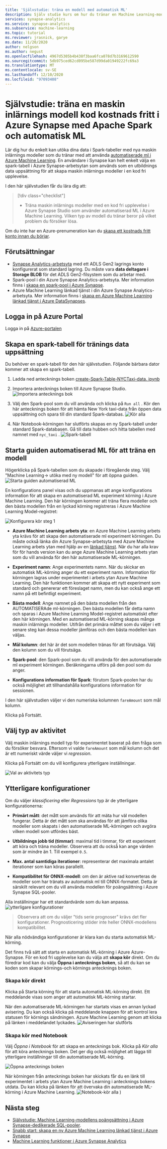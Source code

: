 ```yaml
---
title: 'Självstudie: träna en modell med automatisk ML'
description: Själv studie kurs om hur du tränar en Machine Learning-modell utan kod i Azure Synapse med hjälp av Apache Spark och automatisk ML.
services: synapse-analytics
ms.service: synapse-analytics
ms.subservice: machine-learning
ms.topic: tutorial
ms.reviewer: jrasnick, garye
ms.date: 11/20/2020
author: nelgson
ms.author: negust
ms.openlocfilehash: 4967d5305b4b438f3baa6fca078d7b3169612590
ms.sourcegitcommit: 5db975ced62cd095be587d99da01949222fc69a3
ms.translationtype: MT
ms.contentlocale: sv-SE
ms.lasthandoff: 12/10/2020
ms.locfileid: "97093408"
---
```

# <a name="tutorial-train-a-machine-learning-model-code-free-in-azure-synapse-with-apache-spark-and-automated-ml"></a>Självstudie: träna en maskin inlärnings modell kod kostnads fritt i Azure Synapse med Apache Spark och automatisk ML

Lär dig hur du enkelt kan utöka dina data i Spark-tabeller med nya maskin inlärnings modeller som du tränar med att använda [automatiserade ml i Azure Machine Learning](https://docs.microsoft.com/azure/machine-learning/concept-automated-ml).  En användare i Synapse kan helt enkelt välja en spark-tabell i Azure Synapse-arbetsytan som används som en utbildnings data uppsättning för att skapa maskin inlärnings modeller i en kod fri upplevelse.

I den här självstudien får du lära dig att:

> [!div class="checklist"]
> - Träna maskin inlärnings modeller med en kod fri upplevelse i Azure Synapse Studio som använder automatiserad ML i Azure Machine Learning. Vilken typ av modell du tränar beror på vilket problem du försöker lösa.

Om du inte har en Azure-prenumeration kan du [skapa ett kostnads fritt konto innan du börjar](https://azure.microsoft.com/free/).

## <a name="prerequisites"></a>Förutsättningar

- [Synapse Analytics-arbetsyta](../get-started-create-workspace.md) med ett ADLS Gen2 lagrings konto konfigurerat som standard lagring. Du måste vara **data deltagare i Storage BLOB** för det ADLS Gen2-filsystem som du arbetar med.
- Spark-pool i din Azure Synapse Analytics-arbetsyta. Mer information finns i [skapa en spark-pool i Azure Synapse](../quickstart-create-sql-pool-studio.md).
- Azure Machine Learning länkad tjänst i din Azure Synapse Analytics-arbetsyta. Mer information finns i [skapa en Azure Machine Learning länkad tjänst i Azure DataSynapses](quickstart-integrate-azure-machine-learning.md).

## <a name="sign-in-to-the-azure-portal"></a>Logga in på Azure Portal

Logga in på [Azure-portalen](https://portal.azure.com/)

## <a name="create-a-spark-table-for-training-dataset"></a>Skapa en spark-tabell för tränings data uppsättning

Du behöver en spark-tabell för den här självstudien. Följande bärbara dator kommer att skapa en spark-tabell.

1. Ladda ned antecknings boken [create-Spark-Table-NYCTaxi-data. ipynb](https://go.microsoft.com/fwlink/?linkid=2149229)

1. Importera antecknings boken till Azure Synapse Studio.
![Importera antecknings bok](media/tutorial-automl-wizard/tutorial-automl-wizard-00a.png)

1. Välj den Spark-pool som du vill använda och klicka på `Run all` . Kör den här antecknings boken för att hämta New York taxi-data från öppen data uppsättning och spara till din standard Spark-databas.
![Kör alla](media/tutorial-automl-wizard/tutorial-automl-wizard-00b.png)

1. När Notebook-körningen har slutförts skapas en ny Spark-tabell under standard Spark-databasen. Gå till data hubben och hitta tabellen med namnet med `nyc_taxi` .
![Spark-tabell](media/tutorial-automl-wizard/tutorial-automl-wizard-00c.png)

## <a name="launch-automated-ml-wizard-to-train-a-model"></a>Starta guiden automatiserad ML för att träna en modell

Högerklicka på Spark-tabellen som du skapade i föregående steg. Välj "Machine Learning-> utöka med ny modell" för att öppna guiden.
![Starta guiden automatiserad ML](media/tutorial-automl-wizard/tutorial-automl-wizard-00d.png)

En konfigurations panel visas och du uppmanas att ange konfigurations information för att skapa en automatiserad ML experiment körning i Azure Machine Learning. Den här körningen kommer att träna flera modeller och den bästa modellen från en lyckad körning registreras i Azure Machine Learning Model-registret:

![Konfigurera kör steg 1](media/tutorial-automl-wizard/tutorial-automl-wizard-configure-run-00a.png)

- **Azure Machine Learning arbets yta**: en Azure Machine Learning arbets yta krävs för att skapa den automatiserade ml experiment körningen. Du måste också länka din Azure Synapse-arbetsyta med Azure Machine Learning arbets ytan med hjälp av en [länkad tjänst](quickstart-integrate-azure-machine-learning.md). När du har alla krav för för hands version kan du ange Azure Machine Learning arbets ytan som du vill använda för den här automatiserade ML-körningen.

- **Experiment namn**: Ange experimentets namn. När du skickar en automatisk ML-körning anger du ett experiment namn. Information för körningen lagras under experimentet i arbets ytan Azure Machine Learning. Den här funktionen kommer att skapa ett nytt experiment som standard och genererar ett föreslaget namn, men du kan också ange ett namn på ett befintligt experiment.

- **Bästa modell**: Ange namnet på den bästa modellen från den AUTOMATISERAde ml-körningen. Den bästa modellen får detta namn och sparas i Azure Machine Learning Model-registret automatiskt efter den här körningen. Med en automatiserad ML-körning skapas många maskin inlärnings modeller. Utifrån det primära måttet som du väljer i ett senare steg kan dessa modeller jämföras och den bästa modellen kan väljas.

- **Mål kolumn**: det här är det som modellen tränas för att förutsäga. Välj den kolumn som du vill förutsäga.

- **Spark-pool**: den Spark-pool som du vill använda för den automatiserade ml experiment körningen. Beräkningarna utförs på den pool som du anger.

- **Konfigurations information för Spark**: förutom Spark-poolen har du också möjlighet att tillhandahålla konfigurations information för sessionen.

I den här självstudien väljer vi den numeriska kolumnen `fareAmount` som mål kolumn.

Klicka på Fortsätt.

## <a name="choose-task-type"></a>Välj typ av aktivitet

Välj maskin inlärnings modell typ för experimentet baserat på den fråga som du försöker besvara. Eftersom vi valde `fareAmount` som mål kolumn och det är ett numeriskt värde väljer vi *regression*.

Klicka på Fortsätt om du vill konfigurera ytterligare inställningar.

![Val av aktivitets typ](media/tutorial-automl-wizard/tutorial-automl-wizard-configure-run-00b.png)

## <a name="additional-configurations"></a>Ytterligare konfigurationer

Om du väljer *klassificering* eller *Regressions* typ är de ytterligare konfigurationerna:

- **Primärt mått**: det mått som används för att mäta hur väl modellen fungerar. Detta är det mått som ska användas för att jämföra olika modeller som skapats i den automatiserade ML-körningen och avgöra vilken modell som utfördes bäst.

- **Utbildnings jobb tid (timmar)**: maximal tid i timmar, för ett experiment att köra och träna modeller. Observera att du också kan ange värden som är mindre än 1. Till exempel `0.5`.

- **Max. antal samtidiga iterationer**: representerar det maximala antalet iterationer som kan köras parallellt.

- **Kompatibilitet för ONNX-modell**: om den är aktive rad konverteras de modeller som har tränats av automatisk ml till ONNX-formatet. Detta är särskilt relevant om du vill använda modellen för poängsättning i Azure Synapse SQL-pooler.

Alla inställningar har ett standardvärde som du kan anpassa.
![ytterligare konfigurationer](media/tutorial-automl-wizard/tutorial-automl-wizard-configure-run-00c.png)

> Observera att om du väljer "tids serie prognoser" krävs det fler konfigurationer. Prognosticering stöder inte heller ONNX-modellens kompatibilitet.

När alla nödvändiga konfigurationer är klara kan du starta automatisk ML-körning.

Det finns två sätt att starta en automatisk ML-körning i Azure Azure-Synapse. För en kod fri upplevelse kan du välja att **skapa kör** direkt. Om du föredrar kod kan du välja **Öppna i antecknings boken**, så att du kan se koden som skapar körnings-och körnings antecknings boken.

### <a name="create-run-directly"></a>Skapa kör direkt

Klicka på Starta körning för att starta automatisk ML-körning direkt. Ett meddelande visas som anger att automatisk ML-körning startar.

När den automatiserade ML-körningen har startats visas en annan lyckad avisering. Du kan också klicka på meddelande knappen för att kontrol lera statusen för körnings sändningen.
Azure Machine Learning genom att klicka på länken i meddelandet lyckades.
![Aviseringen har slutförts](media/tutorial-automl-wizard/tutorial-automl-wizard-configure-run-00d.png)

### <a name="create-run-with-notebook"></a>Skapa kör med Notebook

Välj *Öppna i Notebook* för att skapa en antecknings bok. Klicka på *Kör alla* för att köra antecknings boken.
Det ger dig också möjlighet att lägga till ytterligare inställningar till din automatiserade ML-körning.

![Öppna antecknings boken](media/tutorial-automl-wizard/tutorial-automl-wizard-configure-run-00e.png)

När körningen från antecknings boken har skickats får du en länk till experimentet i arbets ytan Azure Machine Learning i antecknings bokens utdata. Du kan klicka på länken för att övervaka din automatiserade ML-körning i Azure Machine Learning.
![Notebook-kör alla ](media/tutorial-automl-wizard/tutorial-automl-wizard-configure-run-00f.png) )

## <a name="next-steps"></a>Nästa steg

- [Självstudie: Machine Learning-modellens poängsättning i Azure Synapse-dedikerade SQL-pooler](tutorial-sql-pool-model-scoring-wizard.md).
- [Snabb start: skapa en ny Azure Machine Learning länkad tjänst i Azure Synapse](quickstart-integrate-azure-machine-learning.md)
- [Machine Learning funktioner i Azure Synapse Analytics](what-is-machine-learning.md)
